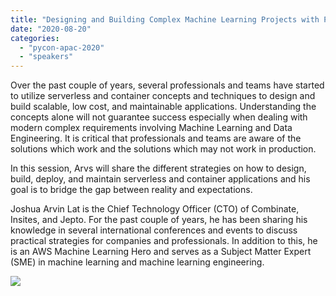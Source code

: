 ```yaml
---
title: "Designing and Building Complex Machine Learning Projects with Python: Serverless x Containers by Joshua Arvin Lat"
date: "2020-08-20"
categories: 
  - "pycon-apac-2020"
  - "speakers"
---
```


Over the past couple of years, several professionals and teams have started to utilize serverless and container concepts and techniques to design and build scalable, low cost, and maintainable applications. Understanding the concepts alone will not guarantee success especially when dealing with modern complex requirements involving Machine Learning and Data Engineering. It is critical that professionals and teams are aware of the solutions which work and the solutions which may not work in production.

In this session, Arvs will share the different strategies on how to design, build, deploy, and maintain serverless and container applications and his goal is to bridge the gap between reality and expectations.

Joshua Arvin Lat is the Chief Technology Officer (CTO) of Combinate, Insites, and Jepto. For the past couple of years, he has been sharing his knowledge in several international conferences and events to discuss practical strategies for companies and professionals. In addition to this, he is an AWS Machine Learning Hero and serves as a Subject Matter Expert (SME) in machine learning and machine learning engineering.

![](https://pyconmy.files.wordpress.com/2020/09/12th-1730-1830-joshua-arvin-lat-1.png?w=1024)
